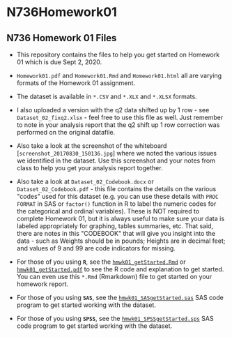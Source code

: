 # N736Homework01

## N736 Homework 01 Files

* This repository contains the files to help you get started on Homework 01 which is due Sept 2, 2020.

* `Homework01.pdf` and `Homework01.Rmd` and `Homework01.html` all are varying formats of the Homework 01 assignment.

* The dataset is available in `*.CSV` and `*.XLX` and `*.XLSX` formats.

* I also uploaded a version with the q2 data shifted up by 1 row - see `Dataset_02_fixq2.xlsx` - feel free to use this file as well. Just remember to note in your analysis report that the q2 shift up 1 row correction was performed on the original datafile.

* Also take a look at the screenshot of the whiteboard [`screenshot_20170830_150136.jpg`] where we noted the various issues we identified in the dataset. Use this screenshot and your notes from class to help you get your analysis report together.

* Also take a look at `Dataset_02_Codebook.docx` or `Dataset_02_Codebook.pdf` - this file contains the details on the various "codes" used for this dataset (e.g. you can use these details with `PROC FORMAT` in SAS or `factor()` function in R to label the numeric codes for the categorical and ordinal variables). These is NOT required to complete Homework 01, but it is always useful to make sure your data is labeled appropriately for graphing, tables summaries, etc. That said, there are notes in this "CODEBOOK" that will give you insight into the data - such as Weights should be in pounds; Heights are in decimal feet; and values of 9 and 99 are code indicators for missing.

* For those of you using **`R`**, see the [`hmwk01_getStarted.Rmd`](https://raw.githubusercontent.com/melindahiggins2000/N736Homework01/master/hmwk01_getStarted.Rmd) or [`hmwk01_getStarted.pdf`](https://github.com/melindahiggins2000/N736Homework01/blob/master/hmwk01_getStarted.pdf) to see the R code and explanation to get started. You can even use this `*.Rmd` (Rmarkdown) file to get started on your homework report.

* For those of you using **`SAS`**, see the [`hmwk01_SASgetStarted.sas`](https://raw.githubusercontent.com/melindahiggins2000/N736Homework01/master/hmwk01_SASgetStarted.sas) SAS code program to get started working with the dataset.

* For those of you using **`SPSS`**, see the [`hmwk01_SPSSgetStarted.sps`](https://raw.githubusercontent.com/melindahiggins2000/N736Homework01/master/hmwk01_SPSSgetStarted.sps) SAS code program to get started working with the dataset.